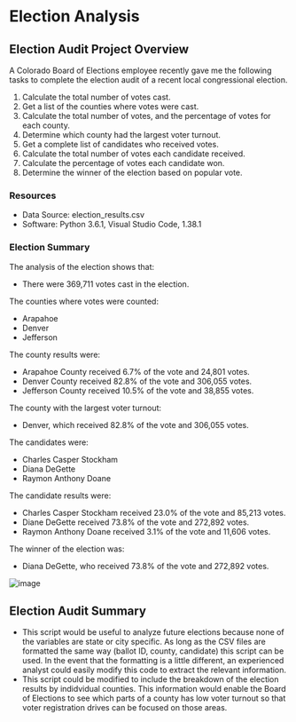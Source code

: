 # Election Analysis

## Election Audit Project Overview
A Colorado Board of Elections employee recently gave me the following tasks to complete the election audit of a recent local congressional election.

1. Calculate the total number of votes cast.
2. Get a list of the counties where votes were cast.
3. Calculate the total number of votes, and the percentage of votes for each county.
4. Determine which county had the largest voter turnout.
5. Get a complete list of candidates who received votes.
6. Calculate the total number of votes each candidate received.
7. Calculate the percentage of votes each candidate won.
8. Determine the winner of the election based on popular vote.

### Resources
+ Data Source: election_results.csv
+ Software: Python 3.6.1, Visual Studio Code, 1.38.1

### Election Summary
The analysis of the election shows that:
+ There were 369,711 votes cast in the election.

The counties where votes were counted:
+ Arapahoe
+ Denver
+ Jefferson

The county results were:
+ Arapahoe County received 6.7% of the vote and 24,801 votes.
+ Denver County received 82.8% of the vote and 306,055 votes.
+ Jefferson County received 10.5% of the vote and 38,855 votes.

The county with the largest voter turnout:
+ Denver, which received 82.8% of the vote and 306,055 votes.
 
The candidates were:
+ Charles Casper Stockham
+ Diana DeGette
+ Raymon Anthony Doane  

The candidate results were:
+ Charles Casper Stockham received 23.0% of the vote and 85,213 votes.
+ Diane DeGette received 73.8% of the vote and 272,892 votes.
+ Raymon Anthony Doane received 3.1% of the vote and 11,606 votes. 
 
The winner of the election was:
+ Diana DeGette, who received 73.8% of the vote and 272,892 votes.

![image](https://user-images.githubusercontent.com/113741694/212165958-1f0d26c6-1e32-43ec-a48b-3e4a5668a75b.png)
  
 ## Election Audit Summary
 + This script would be useful to analyze future elections because none of the variables are state or city specific.  As long as the CSV files are formatted the same way (ballot ID, county, candidate) this script can be used.  In the event that the formatting is a little different, an experienced analyst could easily modify this code to extract the relevant information.
 + This script could be modified to include the breakdown of the election results by indidvidual counties.  This information would enable the Board of Elections to see which parts of a county has low voter turnout so that voter registration drives can be focused on those areas.
 
 
 
